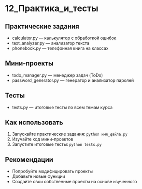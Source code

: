 # 12_Практика_и_тесты

## Практические задания
- calculator.py — калькулятор с обработкой ошибок
- text_analyzer.py — анализатор текста
- phonebook.py — телефонная книга на классах

## Мини-проекты
- todo_manager.py — менеджер задач (ToDo)
- password_generator.py — генератор и анализатор паролей

## Тесты
- tests.py — итоговые тесты по всем темам курса

## Как использовать

1. Запускайте практические задания: `python имя_файла.py`
2. Изучайте код мини-проектов
3. Запустите итоговые тесты: `python tests.py`

## Рекомендации

- Попробуйте модифицировать проекты
- Добавьте новые функции
- Создайте свои собственные проекты на основе изученного 